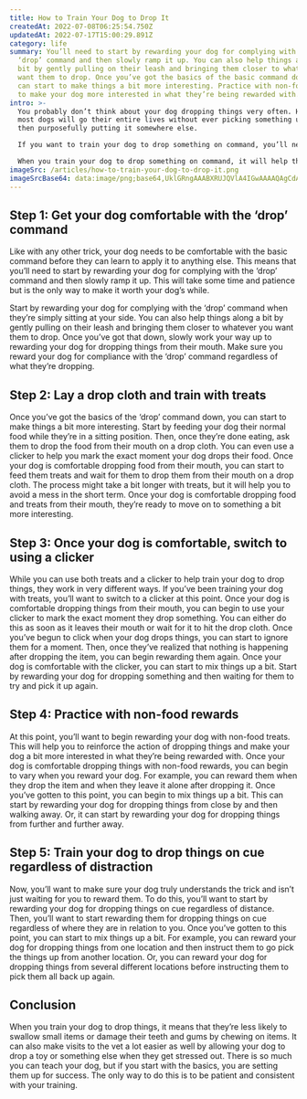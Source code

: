 ```yaml
---
title: How to Train Your Dog to Drop It
createdAt: 2022-07-08T06:25:54.750Z
updatedAt: 2022-07-17T15:00:29.891Z
category: life
summary: You’ll need to start by rewarding your dog for complying with the
  ‘drop’ command and then slowly ramp it up. You can also help things along a
  bit by gently pulling on their leash and bringing them closer to whatever you
  want them to drop. Once you’ve got the basics of the basic command down, you
  can start to make things a bit more interesting. Practice with non-food treats
  to make your dog more interested in what they’re being rewarded with.
intro: >-
  You probably don’t think about your dog dropping things very often. Heck,
  most dogs will go their entire lives without ever picking something up and
  then purposefully putting it somewhere else.

  If you want to train your dog to drop something on command, you’ll need to focus a bit on simple tricks like that. After all, it isn’t exactly the kind of thing they’re going to be motivated to do by instinct on their own. In addition, there are some pretty great benefits from training your dog this skill. 

  When you train your dog to drop something on command, it will help them in a number of areas later in life. For starters, teaching them how to put an object down gently as opposed readying it more often than not means they won’t hurt their teeth or gums when they chew on things later in life. It also makes things like vet checkups easier and even makes housebreaking much faster when combined with other tricks like ‘sit’ and ‘stay’.
imageSrc: /articles/how-to-train-your-dog-to-drop-it.png
imageSrcBase64: data:image/png;base64,UklGRngAAABXRUJQVlA4IGwAAAAQAgCdASoKAAoAAUAmJZQCdAEPELiKkdG4AP78nlpe+QHnsexVzHalHX/Ms7UlgYSVK+KuKYGA3jXHX/8dSsXCQY32Pw+/8din66T9oWCCnQM+q56fMl3eT8//5Gm3Wns8yVoKgsPN3jlI4AA=
---
```


## Step 1: Get your dog comfortable with the ‘drop’ command

Like with any other trick, your dog needs to be comfortable with the basic command before they can learn to apply it to anything else. This means that you’ll need to start by rewarding your dog for complying with the ‘drop’ command and then slowly ramp it up. This will take some time and patience but is the only way to make it worth your dog’s while.

Start by rewarding your dog for complying with the ‘drop’ command when they’re simply sitting at your side. You can also help things along a bit by gently pulling on their leash and bringing them closer to whatever you want them to drop. Once you’ve got that down, slowly work your way up to rewarding your dog for dropping things from their mouth. Make sure you reward your dog for compliance with the ‘drop’ command regardless of what they’re dropping.

## Step 2: Lay a drop cloth and train with treats

Once you’ve got the basics of the ‘drop’ command down, you can start to make things a bit more interesting. Start by feeding your dog their normal food while they’re in a sitting position. Then, once they’re done eating, ask them to drop the food from their mouth on a drop cloth. You can even use a clicker to help you mark the exact moment your dog drops their food.
Once your dog is comfortable dropping food from their mouth, you can start to feed them treats and wait for them to drop them from their mouth on a drop cloth. The process might take a bit longer with treats, but it will help you to avoid a mess in the short term.
Once your dog is comfortable dropping food and treats from their mouth, they’re ready to move on to something a bit more interesting.

## Step 3: Once your dog is comfortable, switch to using a clicker

While you can use both treats and a clicker to help train your dog to drop things, they work in very different ways. If you’ve been training your dog with treats, you’ll want to switch to a clicker at this point.
Once your dog is comfortable dropping things from their mouth, you can begin to use your clicker to mark the exact moment they drop something. You can either do this as soon as it leaves their mouth or wait for it to hit the drop cloth.
Once you’ve begun to click when your dog drops things, you can start to ignore them for a moment. Then, once they’ve realized that nothing is happening after dropping the item, you can begin rewarding them again.
Once your dog is comfortable with the clicker, you can start to mix things up a bit. Start by rewarding your dog for dropping something and then waiting for them to try and pick it up again.

## Step 4: Practice with non-food rewards

At this point, you’ll want to begin rewarding your dog with non-food treats. This will help you to reinforce the action of dropping things and make your dog a bit more interested in what they’re being rewarded with.
Once your dog is comfortable dropping things with non-food rewards, you can begin to vary when you reward your dog. For example, you can reward them when they drop the item and when they leave it alone after dropping it.
Once you’ve gotten to this point, you can begin to mix things up a bit. This can start by rewarding your dog for dropping things from close by and then walking away. Or, it can start by rewarding your dog for dropping things from further and further away.

## Step 5: Train your dog to drop things on cue regardless of distraction

Now, you’ll want to make sure your dog truly understands the trick and isn’t just waiting for you to reward them. To do this, you’ll want to start by rewarding your dog for dropping things on cue regardless of distance. Then, you’ll want to start rewarding them for dropping things on cue regardless of where they are in relation to you.
Once you’ve gotten to this point, you can start to mix things up a bit. For example, you can reward your dog for dropping things from one location and then instruct them to go pick the things up from another location. Or, you can reward your dog for dropping things from several different locations before instructing them to pick them all back up again.

## Conclusion

When you train your dog to drop things, it means that they’re less likely to swallow small items or damage their teeth and gums by chewing on items. It can also make visits to the vet a lot easier as well by allowing your dog to drop a toy or something else when they get stressed out.
There is so much you can teach your dog, but if you start with the basics, you are setting them up for success. The only way to do this is to be patient and consistent with your training.
